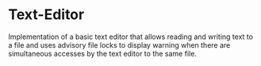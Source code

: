 # Text-Editor
Implementation of a basic text editor that allows reading and writing text to a file and uses advisory file locks to display warning when there are simultaneous accesses by the text editor to the same file.

